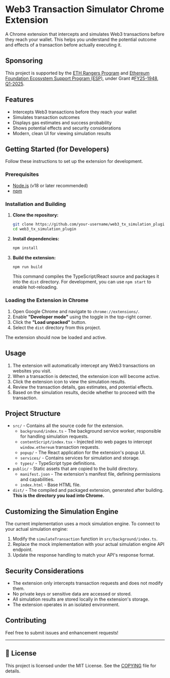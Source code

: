 # Web3 Transaction Simulator Chrome Extension

A Chrome extension that intercepts and simulates Web3 transactions before they reach your wallet. This helps you understand the potential outcome and effects of a transaction before actually executing it.

## Sponsoring 

This project is supported by the [ETH Rangers Program](https://blog.ethereum.org/2024/12/02/ethrangers-public-goods) and [Ethereum Foundation Ecosystem Support Program (ESP)](https://esp.ethereum.foundation), under Grant #[FY25-1948, Q1-2025](https://blog.ethereum.org/2025/05/08/allocation-q1-25).

## Features

- Intercepts Web3 transactions before they reach your wallet
- Simulates transaction outcomes
- Displays gas estimates and success probability
- Shows potential effects and security considerations
- Modern, clean UI for viewing simulation results

## Getting Started (for Developers)

Follow these instructions to set up the extension for development.

### Prerequisites

- [Node.js](https://nodejs.org/) (v18 or later recommended)
- [npm](https://www.npmjs.com/)

### Installation and Building

1.  **Clone the repository:**
    ```bash
    git clone https://github.com/your-username/web3_tx_simulation_plugin.git
    cd web3_tx_simulation_plugin
    ```

2.  **Install dependencies:**
    ```bash
    npm install
    ```

3.  **Build the extension:**
    ```bash
    npm run build
    ```
    This command compiles the TypeScript/React source and packages it into the `dist` directory. For development, you can use `npm start` to enable hot-reloading.

### Loading the Extension in Chrome

1.  Open Google Chrome and navigate to `chrome://extensions/`.
2.  Enable **"Developer mode"** using the toggle in the top-right corner.
3.  Click the **"Load unpacked"** button.
4.  Select the `dist` directory from this project.

The extension should now be loaded and active.

## Usage

1.  The extension will automatically intercept any Web3 transactions on websites you visit.
2.  When a transaction is detected, the extension icon will become active.
3.  Click the extension icon to view the simulation results.
4.  Review the transaction details, gas estimates, and potential effects.
5.  Based on the simulation results, decide whether to proceed with the transaction.

## Project Structure

-   `src/` - Contains all the source code for the extension.
    -   `background/index.ts` - The background service worker, responsible for handling simulation requests.
    -   `contentScript/index.tsx` - Injected into web pages to intercept `window.ethereum` transaction requests.
    -   `popup/` - The React application for the extension's popup UI.
    -   `services/` - Contains services for simulation and storage.
    -   `types/` - TypeScript type definitions.
-   `public/` - Static assets that are copied to the build directory.
    -   `manifest.json` - The extension's manifest file, defining permissions and capabilities.
    -   `index.html` - Base HTML file.
-   `dist/` - The compiled and packaged extension, generated after building. **This is the directory you load into Chrome.**

## Customizing the Simulation Engine

The current implementation uses a mock simulation engine. To connect to your actual simulation engine:

1.  Modify the `simulateTransaction` function in `src/background/index.ts`.
2.  Replace the mock implementation with your actual simulation engine API endpoint.
3.  Update the response handling to match your API's response format.

## Security Considerations

-   The extension only intercepts transaction requests and does not modify them.
-   No private keys or sensitive data are accessed or stored.
-   All simulation results are stored locally in the extension's storage.
-   The extension operates in an isolated environment.

## Contributing

Feel free to submit issues and enhancement requests!

---

## 📄 License
This project is licensed under the MIT License. See the [COPYING](COPYING) file for details.

